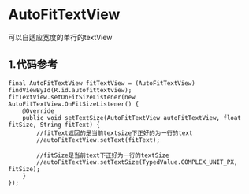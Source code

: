 # AutoFitTextView
可以自适应宽度的单行的textView
## 1.代码参考
    final AutoFitTextView fitTextView = (AutoFitTextView) findViewById(R.id.autofittextview);
    fitTextView.setOnFitSizeListener(new AutoFitTextView.OnFitSizeListener() {
        @Override
        public void setTextSize(AutoFitTextView autoFitTextView, float fitSize, String fitText) {
            //fitText返回的是当前textsize下正好的为一行的text
            //autoFitTextView.setText(fitText);

            //fitSize是当前text下正好为一行的textSize
            //autoFitTextView.setTextSize(TypedValue.COMPLEX_UNIT_PX, fitSize);
        }
    });
